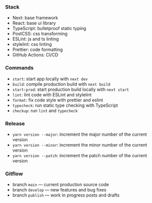 ### Stack

- Next: base framework
- React: base ui library
- TypeScript: bulletproof static typing
- PostCSS: css transforming
- ESLint: js and ts linting
- stylelint: css linting
- Prettier: code formatting
- GitHub Actions: CI/CD

### Commands

- `start`: start app locally with `next dev`
- `build`: compile production build with `next build`
- `start:prod`: start production build locally with `next start`
- `lint`: lint code with ESLint and stylelint
- `format`: fix code style with prettier and eslint
- `typecheck`: run static type checking with TypeScript
- `checkup`: run `lint` and `typecheck`

### Release

- `yarn version --major`: increment the major number of the current version
- `yarn version --minor`: increment the minor number of the current version
- `yarn version --patch`: increment the patch number of the current version

### Gitflow

- branch `main` — current production source code
- branch `develop` — new features and bug fixes
- branch `publish` — work in progress posts and drafts
